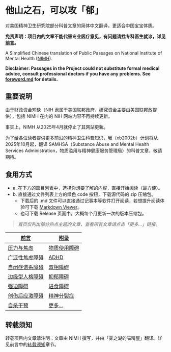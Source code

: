 # 他山之石，可以攻「郁」

对美国精神卫生研究院部分科普文章的简体中文翻译，更适合中国宝宝体质。

**免责声明：项目内的文章不能代替专业医疗意见，有问题请找专科医生就诊，详见[前言](/foreword.md#阅读前须知)。**

A Simplified Chinese translation of Public Passages on National Institute of Mental Health ([NIMH](https://www.nimh.nih.gov)).

**Disclaimer: Passages in the Project could not substitute formal medical advice, consult professional doctors if you have any problems. See [foreword.md](/foreword.md#阅读前须知) for details.**

## 重要说明

由于财政资金短缺（NIH 隶属于美国联邦政府，研究资金主要由美国联邦政提供），包括 NIMH 在内的 NIH 网站内容不再持续更新。

事实上，NIMH 从2025年4月就停止了其网站更新。

为了给各位读者提供更多前沿的精神卫生科普知识，我（xb2002b）计划将从2025年10月起，翻译 SAMHSA（Substance Abuse and Mental Health Services Administration，物质滥用与精神健康服务管理局）的科普文章，敬请期待。

## 食用方式

- a. 在下方的篇目列表中，选择你想要了解的内容，直接开始阅读（最方便）。
- b. 直接通过文件列表上方的绿色 code 按钮，下载源代码的 zip 压缩包。
  - 下载后的 .md 文件可以直接通过记事本等软件打开阅读，若想提升阅读体验可下载 [Markdown Viewer](https://github.com/simov/markdown-viewer)。
  - 也可下载 Release 页面中，大概每个月更新一次的版本压缩包。

> *首页仅列出部分热点主题的文章，查看所有文章请点击「更多...」链接。*

| [前言] | [附录] |
|---|---|
| [压力与焦虑]| [物质使用障碍] |
| [广泛性焦虑障碍] | [ADHD] |
| [自闭症谱系障碍] | [双相障碍] |
| [边缘型人格障碍] | [抑郁障碍] |
| [强迫障碍] | [进食障碍] |
| [创伤后应激障碍] | [精神分裂症] |
| [自杀干预] | [更多...] |

## 转载须知

转载项目内文章请注明：文章由 NIMH 撰写，并由「雾之湖的喵精屋」翻译。详见前言中的[转载须知](/foreword.md#转载须知)章节。

[前言]:/foreword.md  
[ADHD]:/articles/ADHD.md  
[边缘型人格障碍]:/articles/BPD.md  
[创伤后应激障碍]:/articles/PTSD.md  
[广泛性焦虑障碍]:/articles/GAD.md  
[进食障碍]:/articles/EatingDisorder.md  
[物质使用障碍]:/articles/SubstanceUD.md
[抑郁障碍]:/articles/Depression.md  
[精神分裂症]:/articles/Schizophrenia.md  
[压力与焦虑]:/articles/Stress.md  
[强迫障碍]:/articles/OCD.md  
[双相障碍]:/articles/BD.md  
[自闭症谱系障碍]:/articles/ASD.md  
[自杀干预]:/articles/SuicideFAQ.md  
[附录]:/appendix.md  
[更多...]:/articlelist.md
